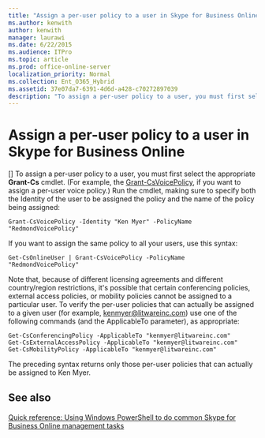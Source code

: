 ```yaml
---
title: "Assign a per-user policy to a user in Skype for Business Online"
ms.author: kenwith
author: kenwith
manager: laurawi
ms.date: 6/22/2015
ms.audience: ITPro
ms.topic: article
ms.prod: office-online-server
localization_priority: Normal
ms.collection: Ent_O365_Hybrid
ms.assetid: 37e07da7-6391-4d6d-a428-c70272897039
description: "To assign a per-user policy to a user, you must first select the appropriate Grant-Cs cmdlet. (For example, the Grant-CsVoicePolicy, if you want to assign a per-user voice policy.) Run the cmdlet, making sure to specify both the Identity of the user to be assigned the policy and the name of the policy being assigned:"
---
```


# Assign a per-user policy to a user in Skype for Business Online
[]
To assign a per-user policy to a user, you must first select the appropriate **Grant-Cs** cmdlet. (For example, the [Grant-CsVoicePolicy](grant-csvoicepolicy.md), if you want to assign a per-user voice policy.) Run the cmdlet, making sure to specify both the Identity of the user to be assigned the policy and the name of the policy being assigned:
  
```
Grant-CsVoicePolicy -Identity "Ken Myer" -PolicyName "RedmondVoicePolicy"
```

If you want to assign the same policy to all your users, use this syntax:
  
```
Get-CsOnlineUser | Grant-CsVoicePolicy -PolicyName "RedmondVoicePolicy"
```

Note that, because of different licensing agreements and different country/region restrictions, it's possible that certain conferencing policies, external access policies, or mobility policies cannot be assigned to a particular user. To verify the per-user policies that can actually be assigned to a given user (for example, kenmyer@litwareinc.com) use one of the following commands (and the ApplicableTo parameter), as appropriate:
  
```
Get-CsConferencingPolicy -ApplicableTo "kenmyer@litwareinc.com"
Get-CsExternalAccessPolicy -ApplicableTo "kenmyer@litwareinc.com"
Get-CsMobilityPolicy -ApplicableTo "kenmyer@litwareinc.com"
```

The preceding syntax returns only those per-user policies that can actually be assigned to Ken Myer.
  
## See also

#### 

[Quick reference: Using Windows PowerShell to do common Skype for Business Online management tasks](quick-reference-using-windows-powershell-to-do-common-skype-for-business-online.md)

